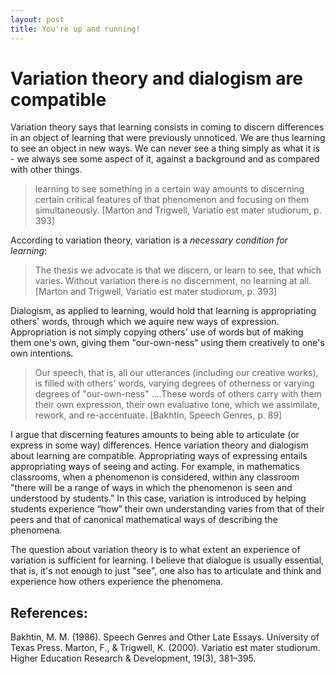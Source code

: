```yaml
---
layout: post
title: You're up and running!
---
```


# Variation theory and dialogism are compatible

Variation theory says that learning consists in coming to discern differences in an object of learning that were previously unnoticed. We are thus learning to see an object in new ways. We can never see a thing simply as what it is - we always see some aspect of it, against a background and as compared with other things. 

> learning to see something in a certain way amounts to discerning certain critical features of that phenomenon and focusing on them simultaneously. [Marton and Trigwell, Variatio est mater studiorum, p. 393]

According to variation theory, variation is a *necessary condition for learning*:

> The thesis we advocate is that we discern, or learn to see, that which varies. Without variation there is no discernment, no learning at all. [Marton and Trigwell, Variatio est mater studiorum, p. 393]

Dialogism, as applied to learning, would hold that learning is appropriating others' words, through which we aquire new ways of expression. Appropriation is not simply copying others' use of words but of making them one's own, giving them "our-own-ness" using them creatively to one's own intentions.

> Our speech, that is, all our utterances (including our creative works), is filled with others' words, varying degrees of otherness or varying degrees of "our-own-ness" ....These words of others carry with them their own expression, their own evaluative tone, which we assimilate, rework, and re-accentuate. [Bakhtin, Speech Genres, p. 89] 

I argue that discerning features amounts to being able to articulate (or express in some way) differences. Hence variation theory and dialogism about learning are compatible. Appropriating ways of expressing entails appropriating ways of seeing and acting. For example, in mathematics classrooms, when a phenomenon is considered, within any classroom "there will be a range of ways in which the phenomenon is seen and understood by students.” In this case, variation is introduced by helping students experience “how” their own understanding varies from that of their peers and that of canonical mathematical ways of describing the phenomena. 

The question about variation theory is to what extent an experience of variation is sufficient for learning. I believe that dialogue is usually essential, that is, it's not enough to just "see", one also has to articulate and think and experience how others experience the phenomena.

## References:
Bakhtin, M. M. (1986). Speech Genres and Other Late Essays. University of Texas Press.
Marton, F., & Trigwell, K. (2000). Variatio est mater studiorum. Higher Education Research & Development, 19(3), 381–395.
